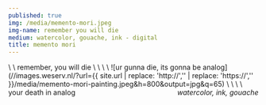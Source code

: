 ```yaml
---
published: true
img: /media/memento-mori.jpeg
img-name: remember you will die
medium: watercolor, gouache, ink - digital
title: memento mori
---  
```

  \\
  \\
remember, you will die  \\
  \\
  \\
  \\
![ur gunna die, its gonna be analog](//images.weserv.nl/?url={{ site.url | replace: 'http://','' | replace: 'https://','' }}/media/memento-mori-painting.jpeg&h=800&output=jpg&q=65)
<span class='date' style='float:right;'>*watercolor, ink, gouache*</span>  \\
  \\
  \\
  \\
your death in analog
